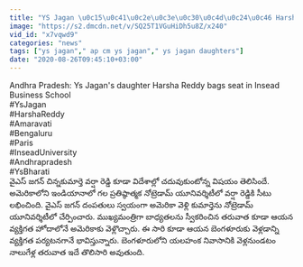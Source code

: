 ```yaml
---
title: "YS Jagan \u0c15\u0c41\u0c2e\u0c3e\u0c30\u0c4d\u0c24\u0c46 Harsha Reddy \u0c18\u0c28\u0c24, Bengaluru \u0c35\u0c46\u0c33\u0c4d\u0c24\u0c41\u0c28\u0c4d\u0c28 \u0c1c\u0c17\u0c28\u0c4d \u0c26\u0c02\u0c2a\u0c24\u0c41\u0c32\u0c41"
image: "https://s2.dmcdn.net/v/SQ25T1VGuHiDh5u8Z/x240"
vid_id: "x7vqwd9"
categories: "news"
tags: ["ys jagan"," ap cm ys jagan"," ys jagan daughters"]
date: "2020-08-26T09:45:10+03:00"
---
```

Andhra Pradesh: Ys Jagan's daughter Harsha Reddy bags seat in Insead Business School  <br>#YsJagan  <br>#HarshaReddy  <br>#Amaravati  <br>#Bengaluru  <br>#Paris  <br>#InseadUniversity  <br>#Andhrapradesh  <br>#YsBharati  <br>వైఎస్ జగన్ చిన్నకుమార్తె వర్షా రెడ్డి కూడా విదేశాల్లో చదువుకుంటోన్న విషయం తెలిసిందే. అమెరికాలోని ఇండియానాలో గల ప్రతిష్ఠాత్మక నోట్రెడామ్ యూనివర్శిటీలో వర్షా రెడ్డికి సీటు లభించింది. వైఎస్ జగన్ దంపతులు స్వయంగా అమెరికా వెళ్లి కుమార్తెను నోట్రెడామ్ యూనివర్శిటీలో చేర్పించారు. ముఖ్యమంత్రిగా బాధ్యతలను స్వీకరించిన తరువాత కూడా ఆయన వ్యక్తిగత హోదాలోనే అమెరికాకు వెళ్లొచ్చారు. ఈ సారి కూడా ఆయన బెంగళూరుకు వెళ్లడాన్ని వ్యక్తిగత పర్యటనగానే భావిస్తున్నారు. బెంగళూరులోని యలహంక నివాసానికి వెళ్లనుండటం నాలుగేళ్ల తరువాత ఇదే తొలిసారి అవుతుంది.

